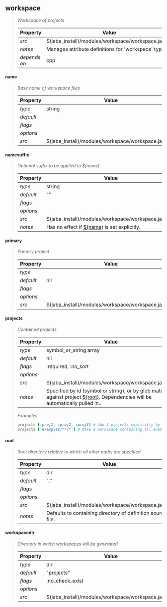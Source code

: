 ## workspace
> 
> _Workspace of projects_
> 
> | Property | Value  |
> |-|-|
> | _src_ | $(jaba_install)/modules/workspace/workspace.jaba:1 |
> | _notes_ | Manages attribute definitions for 'workspace' type.  |
> | _depends on_ | cpp |
> 

<a id="name"></a>
#### name
> _Base name of workspace files_
> 
> | Property | Value  |
> |-|-|
> | _type_ | string |
> | _default_ |  |
> | _flags_ |  |
> | _options_ |  |
> | _src_ | $(jaba_install)/modules/workspace/workspace.jaba:30 |
>
<a id="namesuffix"></a>
#### namesuffix
> _Optional suffix to be applied to $(name)_
> 
> | Property | Value  |
> |-|-|
> | _type_ | string |
> | _default_ | "" |
> | _flags_ |  |
> | _options_ |  |
> | _src_ | $(jaba_install)/modules/workspace/workspace.jaba:37 |
> | _notes_ | Has no effect if [$(name)](#name) is set explicitly.  |
>
<a id="primary"></a>
#### primary
> _Primary project_
> 
> | Property | Value  |
> |-|-|
> | _type_ |  |
> | _default_ | nil |
> | _flags_ |  |
> | _options_ |  |
> | _src_ | $(jaba_install)/modules/workspace/workspace.jaba:42 |
>
<a id="projects"></a>
#### projects
> _Contained projects_
> 
> | Property | Value  |
> |-|-|
> | _type_ | symbol_or_string array |
> | _default_ | nil |
> | _flags_ | :required, :no_sort |
> | _options_ |  |
> | _src_ | $(jaba_install)/modules/workspace/workspace.jaba:21 |
> | _notes_ | Specified by id (symbol or string), or by glob matches against project [$(root)](#root). Dependencies will be automatically pulled in..  |
>
> *Examples*
>```ruby
> projects [:proj1, :proj2, :proj3] # Add 3 projects explicitly by id
> projects ['examples/**/*'] # Make a workspace containing all examples. Matches on $($root) of each project.
>```
<a id="root"></a>
#### root
> _Root directory relative to which all other paths are specified_
> 
> | Property | Value  |
> |-|-|
> | _type_ | dir |
> | _default_ | "." |
> | _flags_ |  |
> | _options_ |  |
> | _src_ | $(jaba_install)/modules/workspace/workspace.jaba:7 |
> | _notes_ | Defaults to containing directory of definition source file.  |
>
<a id="workspacedir"></a>
#### workspacedir
> _Directory in which workspaces will be generated_
> 
> | Property | Value  |
> |-|-|
> | _type_ | dir |
> | _default_ | "projects" |
> | _flags_ | :no_check_exist |
> | _options_ |  |
> | _src_ | $(jaba_install)/modules/workspace/workspace.jaba:14 |
>
